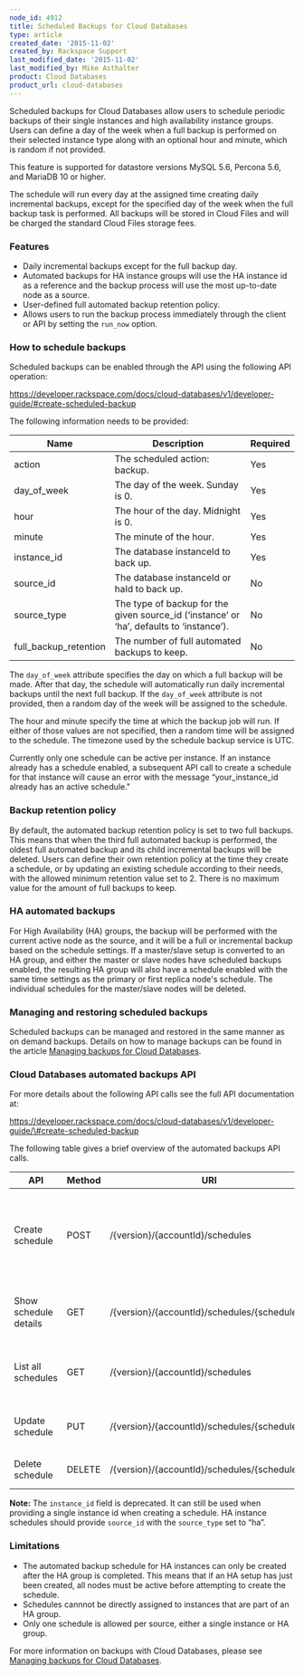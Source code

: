 ```yaml
---
node_id: 4912
title: Scheduled Backups for Cloud Databases
type: article
created_date: '2015-11-02'
created_by: Rackspace Support
last_modified_date: '2015-11-02'
last_modified_by: Mike Asthalter
product: Cloud Databases
product_url: cloud-databases
---
```


Scheduled backups for Cloud Databases allow users to schedule periodic
backups of their single instances and high availability instance groups.
Users can define a day of the week when a full backup is performed on
their selected instance type along with an optional hour and minute,
which is random if not provided.

This feature is supported for datastore versions MySQL 5.6, Percona 5.6,
and MariaDB 10 or higher.

The schedule will run every day at the assigned time creating daily
incremental backups, except for the specified day of the week when the
full backup task is performed. All backups will be stored in Cloud Files
and will be charged the standard Cloud Files storage fees.

### Features

-   Daily incremental backups except for the full backup day.
-   Automated backups for HA instance groups will use the HA instance id
    as a reference and the backup process will use the most up-to-date
    node as a source.
-   User-defined full automated backup retention policy.
-   Allows users to run the backup process immediately through the
    client or API by setting the `run_now` option.

### How to schedule backups

Scheduled backups can be enabled through the API using the following API
operation:

<https://developer.rackspace.com/docs/cloud-databases/v1/developer-guide/#create-scheduled-backup>

The following information needs to be provided:

| Name                    | Description                                                                               | Required |
|-------------------------|-------------------------------------------------------------------------------------------|----------|
| action                  | The scheduled action: backup.                                                             | Yes      |
| day\_of\_week           | The day of the week. Sunday is 0.                                                         | Yes      |
| hour                    | The hour of the day. Midnight is 0.                                                       | Yes      |
| minute                  | The minute of the hour.                                                                   | Yes      |
| instance\_id            | The database instanceId to back up.                                                       | Yes      |
| source\_id              | The database instanceId or haId to back up.                                               | No       |
| source\_type            | The type of backup for the given source\_id (&lsquo;instance&rsquo; or &lsquo;ha&rsquo;, defaults to &lsquo;instance&rsquo;). | No       |
| full\_backup\_retention | The number of full automated backups to keep.                                             | No       |

The `day_of_week` attribute specifies the day on which a full backup
will be made. After that day, the schedule will automatically run daily
incremental backups until the next full backup. If the `day_of_week`
attribute is not provided, then a random day of the week will be
assigned to the schedule.

The hour and minute specify the time at which the backup job will run.
If either of those values are not specified, then a random time will be
assigned to the schedule. The timezone used by the schedule backup
service is UTC.

Currently only one schedule can be active per instance. If an instance
already has a schedule enabled, a subsequent API call to create a
schedule for that instance will cause an error with the message
&ldquo;your\_instance\_id already has an active schedule."

### Backup retention policy

By default, the automated backup retention policy is set to two full
backups. This means that when the third full automated backup is
performed, the oldest full automated backup and its child incremental
backups will be deleted. Users can define their own retention policy at
the time they create a schedule, or by updating an existing schedule
according to their needs, with the allowed minimum retention value set
to 2. There is no maximum value for the amount of full backups to keep.

### HA automated backups

For High Availability (HA) groups, the backup will be performed with the current active node
as the source, and it will be a full or incremental backup based on the
schedule settings. If a master/slave setup is converted to an HA group,
and either the master or slave nodes have scheduled backups enabled, the
resulting HA group will also have a schedule enabled with the same time
settings as the primary or first replica node's schedule. The individual
schedules for the master/slave nodes will be deleted.

### Managing and restoring scheduled backups

Scheduled backups can be managed and restored in the same manner as on
demand backups. Details on how to manage backups can be found in the
article
[Managing backups for Cloud Databases](/how-to/managing-backups-for-cloud-databases).

### Cloud Databases automated backups API

For more details about the following API calls see the full API
documentation at:

[<span>https://developer.rackspace.com/docs/cloud-databases/v1/developer-guide/\#create-scheduled-backup</span>](https://developer.rackspace.com/docs/cloud-databases/v1/developer-guide/#create-scheduled-backup)

The following table gives a brief overview of the automated backups API
calls.

| API                   | Method | URI                                           | Description                                                                            |
|-----------------------|--------|-----------------------------------------------|----------------------------------------------------------------------------------------|
| Create schedule       | POST   | /{version}/{accountId}/schedules              | Creates a schedule for running a backup periodically for a single instance or HA group |
| Show schedule details | GET    | /{version}/{accountId}/schedules/{scheduleId} | Shows details of the specified schedule.                                               |
| List all schedules    | GET    | /{version}/{accountId}/schedules              | Lists all the schedules for the specified account.                                     |
| Update schedule       | PUT    | /{version}/{accountId}/schedules/{scheduleId} | Updates the specified schedule.                                                        |
| Delete schedule       | DELETE | /{version}/{accountId}/schedules/{scheduleId} | Deletes the specified schedule.                                                        |

**Note:** The `instance_id` field is deprecated. It can still be used when
providing a single instance id when creating a schedule. HA instance
schedules should provide `source_id` with the `source_type` set
to &ldquo;ha&rdquo;.

### Limitations

-   The automated backup schedule for HA instances can only be created
    after the HA group is completed. This means that if an HA setup has
    just been created, all nodes must be active before attempting to
    create the schedule.
-   Schedules cannnot be directly assigned to instances that are part of
    an HA group.
-   Only one schedule is allowed per source, either a single instance or
    HA group.

For more information on backups with Cloud Databases, please see 
[Managing backups for Cloud Databases](/how-to/managing-backups-for-cloud-databases).
